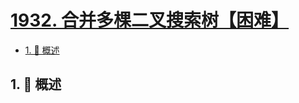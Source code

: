 # [1932. 合并多棵二叉搜索树【困难】](https://github.com/tnotesjs/TNotes.leetcode/tree/main/notes/1932.%20%E5%90%88%E5%B9%B6%E5%A4%9A%E6%A3%B5%E4%BA%8C%E5%8F%89%E6%90%9C%E7%B4%A2%E6%A0%91%E3%80%90%E5%9B%B0%E9%9A%BE%E3%80%91)

<!-- region:toc -->

- [1. 📝 概述](#1--概述)

<!-- endregion:toc -->

## 1. 📝 概述
